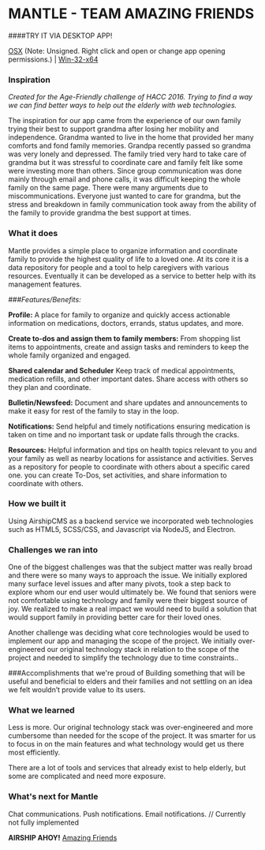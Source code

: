 # MANTLE - TEAM AMAZING FRIENDS

####TRY IT VIA DESKTOP APP!

[OSX](https://www.dropbox.com/s/6lbvlw8e8fexmx9/Mantle-OSX-64.zip?dl=0) (Note: Unsigned. Right click and open or change app opening permissions.) |
[Win-32-x64](https://www.dropbox.com/s/a1ckw7ejm39jre4/Mantle-win32-x64.zip?dl=0)

### Inspiration
_Created for the Age-Friendly challenge of HACC 2016. Trying to find a way we can find better ways to help out the elderly with web technologies._

The inspiration for our app came from the experience of our own family trying their best to support grandma after losing her mobility and independence. 
Grandma wanted to live in the home that provided her many comforts and fond family memories. Grandpa recently passed so grandma was very lonely and depressed. The family tried very hard to take care of grandma but it was stressful to coordinate care and family felt like some were investing more than others. Since group communication was done mainly through email and phone calls, it was difficult keeping the whole family on the same page. There were many arguments due to miscommunications. Everyone just wanted to care for grandma, but the stress and breakdown in family communication took away from the ability of the family to provide grandma the best support at times.

### What it does
Mantle provides a simple place to organize information and coordinate family to provide the highest quality of life to a loved one.
At its core it is a data repository for people and a tool to help caregivers with various resources. Eventually it can be developed as a service to better help with its management features.

###_Features/Benefits:_

**Profile:**
A place for family to organize and quickly access actionable information on medications, doctors, errands, status updates, and more. 

**Create to-dos and assign them to family members:**
From shopping list items to appointments, create and assign tasks and reminders to keep the whole family organized and engaged.

**Shared calendar and Scheduler**
Keep track of medical appointments, medication refills, and other important dates. Share access with others so they plan and coordinate.

**Bulletin/Newsfeed:**
Document and share updates and announcements to make it easy for rest of the family to stay in the loop. 

**Notifications:**
Send helpful and timely notifications ensuring medication is taken on time and no important task or update falls through the cracks.

**Resources:**
Helpful information and tips on health topics relevant to you and your family as well as nearby locations for assistance and activities. Serves as a repository for people to coordinate with others about a specific cared one. you can create To-Dos, set activities, and share information to coordinate with others.

### How we built it
Using AirshipCMS as a backend service we incorporated web technologies such as HTML5, SCSS/CSS, and Javascript via NodeJS, and Electron. 

### Challenges we ran into
One of the biggest challenges was that the subject matter was really broad and there were so many ways to approach the issue. We initially explored many surface level issues and after many pivots, took a step back to explore whom our end user would ultimately be. We found that seniors were not comfortable using technology and family were their biggest source of joy. We realized to make a real impact we would need to build a solution that would support family in providing better care for their loved ones.

Another challenge was deciding what core technologies would be used to implement our app and managing the scope of the project. We initially over-engineered our original technology stack in relation to the scope of the project and needed to simplify the technology due to time constraints..

###Accomplishments that we're proud of
Building something that will be useful and beneficial to elders and their families and not settling on an idea we felt wouldn’t provide value to its users.

### What we learned
Less is more. Our original technology stack was over-engineered and more cumbersome than needed for the scope of the project. It was smarter for us to focus in on the main features and what technology would get us there most efficiently.

There are a lot of tools and services that already exist to help elderly, but some are complicated and need more exposure.

### What's next for Mantle
Chat communications.
Push notifications.
Email notifications.  // Currently not fully implemented

**AIRSHIP AHOY!**
[Amazing Friends](http://amazingfriends.airshipcms.io)